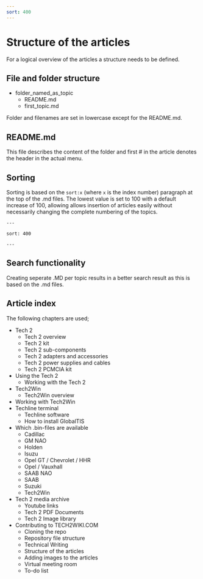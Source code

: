 ```yaml
---
sort: 400
---
```

# Structure of the articles

For a logical overview of the articles a structure needs to be defined.

## File and folder structure
* folder_named_as_topic
    * README.md
    * first_topic.md

Folder and filenames are set in lowercase except for the README.md.

## README.md

This file describes the content of the folder and first \# in the article denotes the header in the actual menu.

## Sorting

Sorting is based on the `sort:x` (where `x` is the index number) paragraph at the top of the .md files. The lowest value is set to 100 with a default increase of 100, allowing allows insertion of articles easily without necessarily changing the complete numbering of the topics.

```
---

sort: 400

---
```

## Search functionality

Creating seperate .MD per topic results in a better search result as this is based on the .md files. 

## Article index

The following chapters are used;

*   Tech 2
    *   Tech 2 overview
    *   Tech 2 kit
    *   Tech 2 sub-components
    *   Tech 2 adapters and accessories
    *   Tech 2 power supplies and cables
    *   Tech 2 PCMCIA kit
*   Using the Tech 2
    *   Working with the Tech 2
*   Tech2Win
    *   Tech2Win overview
*   Working with Tech2Win
*   Techline terminal
    *   Techline software
    *   How to install GlobalTIS
*   Which .bin-files are available
    *   Cadillac
    *   GM NAO
    *   Holden
    *   Isuzu
    *   Opel GT / Chevrolet / HHR
    *   Opel / Vauxhall
    *   SAAB NAO
    *   SAAB
    *   Suzuki
    *   Tech2Win
*   Tech 2 media archive
    *   Youtube links
    *   Tech 2 PDF Documents
    *   Tech 2 Image library
*   Contributing to TECH2WIKI.COM
    *   Cloning the repo
    *   Repository file structure
    *   Technical Writing
    *   Structure of the articles
    *   Adding images to the articles
    *   Virtual meeting room
    *   To-do list